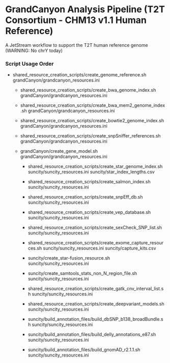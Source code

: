 # GrandCanyon Analysis Pipeline (T2T Consortium - CHM13 v1.1 Human Reference)

A JetStream workflow to support the T2T human reference genome (WARNING: No chrY today)

### Script Usage Order
* shared_resource_creation_scripts/create_genome_reference.sh grandCanyon/grandcanyon_resources.ini 
  * shared_resource_creation_scripts/create_bwa_genome_index.sh grandCanyon/grandcanyon_resources.ini
  * shared_resource_creation_scripts/create_bwa_mem2_genome_index.sh grandCanyon/grandcanyon_resources.ini
  * shared_resource_creation_scripts/create_bowtie2_genome_index.sh grandCanyon/grandcanyon_resources.ini
  * shared_resource_creation_scripts/create_snpSniffer_references.sh grandCanyon/grandcanyon_resources.ini
  * grandCanyon/create_gene_model.sh grandCanyon/grandcanyon_resources.ini
  

    * shared_resource_creation_scripts/create_star_genome_index.sh suncity/suncity_resources.ini suncity/star_index_lengths.csv
    * shared_resource_creation_scripts/create_salmon_index.sh suncity/suncity_resources.ini
    * shared_resource_creation_scripts/create_snpEff_db.sh suncity/suncity_resources.ini
    * shared_resource_creation_scripts/create_vep_database.sh suncity/suncity_resources.ini
    * shared_resource_creation_scripts/create_sexCheck_SNP_list.sh suncity/suncity_resources.ini
   
    * shared_resource_creation_scripts/create_exome_capture_resources.sh suncity/suncity_resources.ini suncity/capture_kits.csv
    * suncity/create_star-fusion_resource.sh suncity/suncity_resources.ini
    * suncity/create_samtools_stats_non_N_region_file.sh suncity/suncity_resources.ini
    * shared_resource_creation_scripts/create_gatk_cnv_interval_list.sh suncity/suncity_resources.ini
    * shared_resource_creation_scripts/create_deepvariant_models.sh suncity/suncity_resources.ini

    * suncity/build_annotation_files/build_dbSNP_b138_broadBundle.sh suncity/suncity_resources.ini
    * suncity/build_annotation_files/build_delly_annotations_e87.sh suncity/suncity_resources.ini
    * suncity/build_annotation_files/build_gnomAD_r2.1.1.sh suncity/suncity_resources.ini